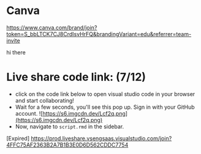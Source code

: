 # Canva 
https://www.canva.com/brand/join?token=S_bbLTCK7CJ8CrdIsvHrFQ&brandingVariant=edu&referrer=team-invite

hi there

# Live share code link: (7/12)

- click on the code link below to open visual studio code in your browser and start collaborating!
- Wait for a few seconds, you'll see this pop up. Sign in with your GitHub account.
  ![https://s6.imgcdn.dev/Lcf2q.png](https://s6.imgcdn.dev/Lcf2q.png)
- Now, navigate to `script.rmd` in the sidebar.

[Expired] https://prod.liveshare.vsengsaas.visualstudio.com/join?4FFC75AF2363B2A7B1B3E0D6D562CDDC7754
